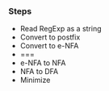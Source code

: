 ### Steps

* Read RegExp as a string
* Convert to postfix
* Convert to e-NFA
* ===
* e-NFA to NFA
* NFA to DFA
* Minimize